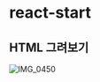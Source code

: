 # react-start


## HTML 그려보기
![IMG_0450](https://user-images.githubusercontent.com/68071599/161969302-7f24fbd5-f628-4abb-a73a-8e98bc16b3de.PNG)
